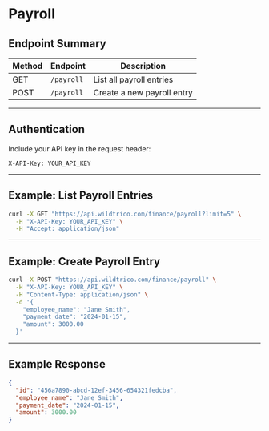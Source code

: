# Payroll

## Endpoint Summary
| Method | Endpoint | Description |
|---------|-----------|-------------|
| GET | `/payroll` | List all payroll entries |
| POST | `/payroll` | Create a new payroll entry |

---

## Authentication
Include your API key in the request header:
```http
X-API-Key: YOUR_API_KEY
```

---

## Example: List Payroll Entries
```bash
curl -X GET "https://api.wildtrico.com/finance/payroll?limit=5" \
  -H "X-API-Key: YOUR_API_KEY" \
  -H "Accept: application/json"
```

---

## Example: Create Payroll Entry
```bash
curl -X POST "https://api.wildtrico.com/finance/payroll" \
  -H "X-API-Key: YOUR_API_KEY" \
  -H "Content-Type: application/json" \
  -d '{
    "employee_name": "Jane Smith",
    "payment_date": "2024-01-15",
    "amount": 3000.00
  }'
```

---

## Example Response
```json
{
  "id": "456a7890-abcd-12ef-3456-654321fedcba",
  "employee_name": "Jane Smith",
  "payment_date": "2024-01-15",
  "amount": 3000.00
}
```
